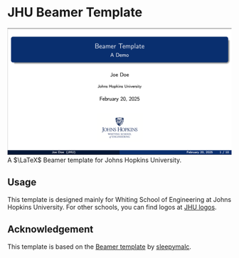 # JHU Beamer Template
![Beamer Template](./preview.png)
A $\LaTeX$ Beamer template for Johns Hopkins University. 

## Usage
This template is designed mainly for Whiting School of Engineering at Johns Hopkins University. For other schools, you can find logos at [JHU logos](https://brand.jhu.edu/resources/download-library/?category=219&search=).

## Acknowledgement
This template is based on the [Beamer template](https://github.com/sleepymalc/LaTeX-Template) by [sleepymalc](https://github.com/sleepymalc).